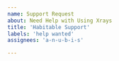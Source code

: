 ```yaml
---
name: Support Request
about: Need Help with Using Xrays
title: 'Habitable Support'
labels: 'help wanted'
assignees: 'a-n-u-b-i-s'

---
```

